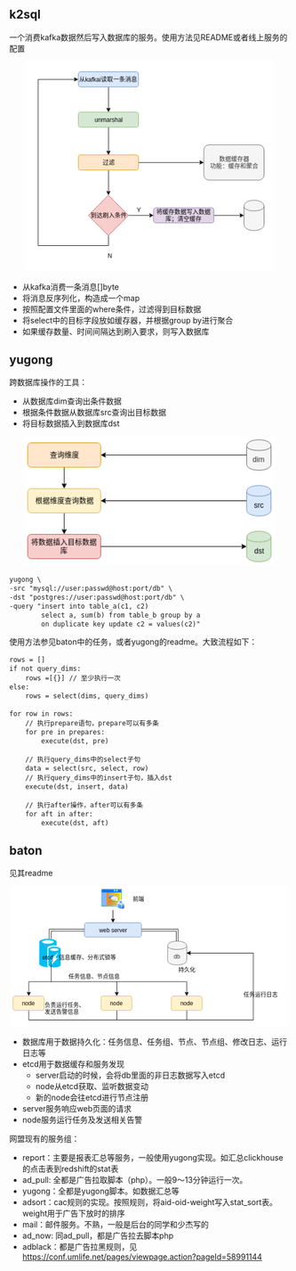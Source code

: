 ## k2sql
一个消费kafka数据然后写入数据库的服务。使用方法见README或者线上服务的配置
<p align="center">
<img src="./img/k2sql.png" alt="drawing" width="450"/>
</p>

- 从kafka消费一条消息[]byte
- 将消息反序列化，构造成一个map
- 按照配置文件里面的where条件，过滤得到目标数据
- 将select中的目标字段放如缓存器，并根据group by进行聚合
- 如果缓存数量、时间间隔达到刷入要求，则写入数据库


## yugong
跨数据库操作的工具：
- 从数据库dim查询出条件数据
- 根据条件数据从数据库src查询出目标数据
- 将目标数据插入到数据库dst

<p align="center">
<img src="./img/yugong.png" alt="drawing" width="450"/>
</p>

```
yugong \
-src "mysql://user:passwd@host:port/db" \
-dst "postgres://user:passwd@host:port/db" \
-query "insert into table_a(c1, c2)
        select a, sum(b) from table_b group by a
        on duplicate key update c2 = values(c2)"
```

使用方法参见baton中的任务，或者yugong的readme。大致流程如下：
```
rows = []
if not query_dims:
    rows =[{}] // 至少执行一次
else:
    rows = select(dims, query_dims)

for row in rows:
    // 执行prepare语句，prepare可以有多条
    for pre in prepares:
        execute(dst, pre)

    // 执行query_dims中的select子句
    data = select(src, select, row)
    // 执行query_dims中的insert子句，插入dst
    execute(dst, insert, data)

    // 执行after操作，after可以有多条
    for aft in after:
        execute(dst, aft)
```

## baton
见其readme

<p align="center">
<img src="./img/baton.png" alt="drawing" width="500"/>
</p>

- 数据库用于数据持久化：任务信息、任务组、节点、节点组、修改日志、运行日志等
- etcd用于数据缓存和服务发现
    - server启动的时候，会将db里面的非日志数据写入etcd
    - node从etcd获取、监听数据变动
    - 新的node会往etcd进行节点注册
- server服务响应web页面的请求
- node服务运行任务及发送相关告警

网盟现有的服务组：
- report：主要是报表汇总等服务，一般使用yugong实现。如汇总clickhouse的点击表到redshift的stat表
- ad_pull: 全都是广告拉取脚本（php）。一般9～13分钟运行一次。
- yugong：全都是yugong脚本。如数据汇总等
- adsort：cac规则的实现。按照规则，将aid-oid-weight写入stat_sort表。weight用于广告下放时的排序
- mail：邮件服务。不熟，一般是后台的同学和少杰写的
- ad_now: 同ad_pull，都是广告拉去脚本php
- adblack：都是广告拉黑规则，见 https://conf.umlife.net/pages/viewpage.action?pageId=58991144